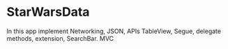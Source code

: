 # StarWarsData

In this app implement Networking, JSON, APIs 
TableView, Segue, delegate methods, extension, SearchBar. 
MVC 
